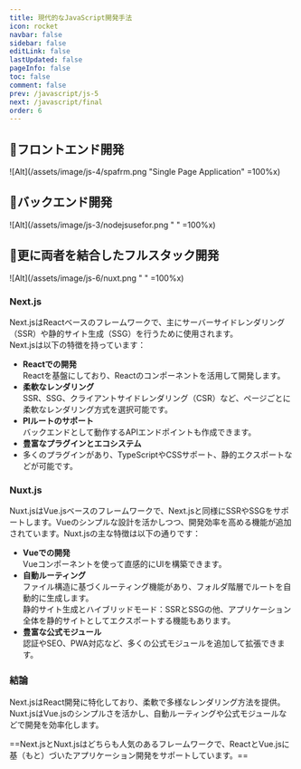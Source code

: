 ```yaml
---
title: 現代的なJavaScript開発手法
icon: rocket
navbar: false
sidebar: false
editLink: false
lastUpdated: false
pageInfo: false
toc: false
comment: false
prev: /javascript/js-5
next: /javascript/final
order: 6
---
```




## 🎈フロントエンド開発

![Alt](/assets/image/js-4/spafrm.png "Single Page Application" =100%x)

## 🎉バックエンド開発

![Alt](/assets/image/js-3/nodejsusefor.png " " =100%x)

## 🎊更に両者を結合したフルスタック開発

![Alt](/assets/image/js-6/nuxt.png " " =100%x)



### Next.js
Next.jsはReactベースのフレームワークで、主にサーバーサイドレンダリング（SSR）や静的サイト生成（SSG）を行うために使用されます。  
Next.jsは以下の特徴を持っています：

- **Reactでの開発**  
Reactを基盤にしており、Reactのコンポーネントを活用して開発します。  
- **柔軟なレンダリング**  
SSR、SSG、クライアントサイドレンダリング（CSR）など、ページごとに柔軟なレンダリング方式を選択可能です。  
- **PIルートのサポート**  
バックエンドとして動作するAPIエンドポイントも作成できます。  
- **豊富なプラグインとエコシステム**  
- 多くのプラグインがあり、TypeScriptやCSSサポート、静的エクスポートなどが可能です。  

### Nuxt.js
Nuxt.jsはVue.jsベースのフレームワークで、Next.jsと同様にSSRやSSGをサポートします。Vueのシンプルな設計を活かしつつ、開発効率を高める機能が追加されています。Nuxt.jsの主な特徴は以下の通りです：

- **Vueでの開発**  
Vueコンポーネントを使って直感的にUIを構築できます。  
- **自動ルーティング**  
ファイル構造に基づくルーティング機能があり、フォルダ階層でルートを自動的に生成します。  
静的サイト生成とハイブリッドモード：SSRとSSGの他、アプリケーション全体を静的サイトとしてエクスポートする機能もあります。  
- **豊富な公式モジュール**  
認証やSEO、PWA対応など、多くの公式モジュールを追加して拡張できます。  

### 結論
Next.jsはReact開発に特化しており、柔軟で多様なレンダリング方法を提供。
Nuxt.jsはVue.jsのシンプルさを活かし、自動ルーティングや公式モジュールなどで開発を効率化します。

==Next.jsとNuxt.jsはどちらも人気のあるフレームワークで、ReactとVue.jsに基（もと）づいたアプリケーション開発をサポートしています。==





